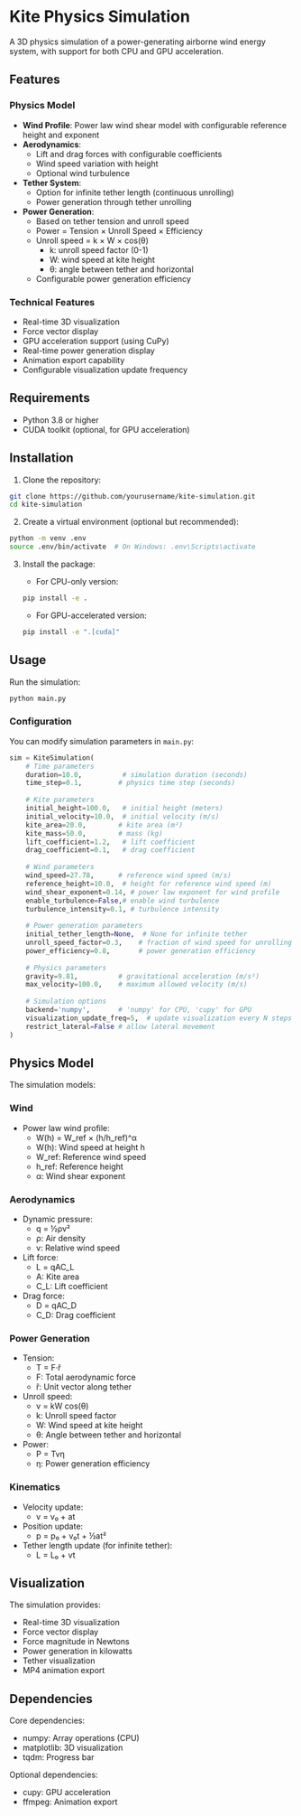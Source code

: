 # Kite Physics Simulation

A 3D physics simulation of a power-generating airborne wind energy system, with support for both CPU and GPU acceleration.

## Features

### Physics Model
- **Wind Profile**: Power law wind shear model with configurable reference height and exponent
- **Aerodynamics**: 
  - Lift and drag forces with configurable coefficients
  - Wind speed variation with height
  - Optional wind turbulence
- **Tether System**: 
  - Option for infinite tether length (continuous unrolling)
  - Power generation through tether unrolling
- **Power Generation**:
  - Based on tether tension and unroll speed
  - Power = Tension × Unroll Speed × Efficiency
  - Unroll speed = k × W × cos(θ)
    - k: unroll speed factor (0-1)
    - W: wind speed at kite height
    - θ: angle between tether and horizontal
  - Configurable power generation efficiency

### Technical Features
- Real-time 3D visualization
- Force vector display
- GPU acceleration support (using CuPy)
- Real-time power generation display
- Animation export capability
- Configurable visualization update frequency

## Requirements

- Python 3.8 or higher
- CUDA toolkit (optional, for GPU acceleration)

## Installation

1. Clone the repository:
```bash
git clone https://github.com/yourusername/kite-simulation.git
cd kite-simulation
```

2. Create a virtual environment (optional but recommended):
```bash
python -m venv .env
source .env/bin/activate  # On Windows: .env\Scripts\activate
```

3. Install the package:
   
   - For CPU-only version:
   ```bash
   pip install -e .
   ```
   
   - For GPU-accelerated version:
   ```bash
   pip install -e ".[cuda]"
   ```

## Usage

Run the simulation:
```bash
python main.py
```

### Configuration

You can modify simulation parameters in `main.py`:

```python
sim = KiteSimulation(
    # Time parameters
    duration=10.0,          # simulation duration (seconds)
    time_step=0.1,         # physics time step (seconds)
    
    # Kite parameters
    initial_height=100.0,   # initial height (meters)
    initial_velocity=10.0,  # initial velocity (m/s)
    kite_area=20.0,        # kite area (m²)
    kite_mass=50.0,        # mass (kg)
    lift_coefficient=1.2,   # lift coefficient
    drag_coefficient=0.1,   # drag coefficient
    
    # Wind parameters
    wind_speed=27.78,      # reference wind speed (m/s)
    reference_height=10.0,  # height for reference wind speed (m)
    wind_shear_exponent=0.14, # power law exponent for wind profile
    enable_turbulence=False,# enable wind turbulence
    turbulence_intensity=0.1, # turbulence intensity
    
    # Power generation parameters
    initial_tether_length=None,  # None for infinite tether
    unroll_speed_factor=0.3,    # fraction of wind speed for unrolling
    power_efficiency=0.8,       # power generation efficiency
    
    # Physics parameters
    gravity=9.81,          # gravitational acceleration (m/s²)
    max_velocity=100.0,    # maximum allowed velocity (m/s)
    
    # Simulation options
    backend='numpy',       # 'numpy' for CPU, 'cupy' for GPU
    visualization_update_freq=5,  # update visualization every N steps
    restrict_lateral=False # allow lateral movement
)
```

## Physics Model

The simulation models:

### Wind
- Power law wind profile:
  - W(h) = W_ref × (h/h_ref)^α
  - W(h): Wind speed at height h
  - W_ref: Reference wind speed
  - h_ref: Reference height
  - α: Wind shear exponent

### Aerodynamics
- Dynamic pressure:
  - q = ½ρv²
  - ρ: Air density
  - v: Relative wind speed
- Lift force:
  - L = qAC_L
  - A: Kite area
  - C_L: Lift coefficient
- Drag force:
  - D = qAC_D
  - C_D: Drag coefficient

### Power Generation
- Tension:
  - T = F·r̂
  - F: Total aerodynamic force
  - r̂: Unit vector along tether
- Unroll speed:
  - v = kW cos(θ)
  - k: Unroll speed factor
  - W: Wind speed at kite height
  - θ: Angle between tether and horizontal
- Power:
  - P = Tvη
  - η: Power generation efficiency

### Kinematics
- Velocity update:
  - v = v₀ + at
- Position update:
  - p = p₀ + v₀t + ½at²
- Tether length update (for infinite tether):
  - L = L₀ + vt

## Visualization

The simulation provides:
- Real-time 3D visualization
- Force vector display
- Force magnitude in Newtons
- Power generation in kilowatts
- Tether visualization
- MP4 animation export

## Dependencies

Core dependencies:
- numpy: Array operations (CPU)
- matplotlib: 3D visualization
- tqdm: Progress bar

Optional dependencies:
- cupy: GPU acceleration
- ffmpeg: Animation export
